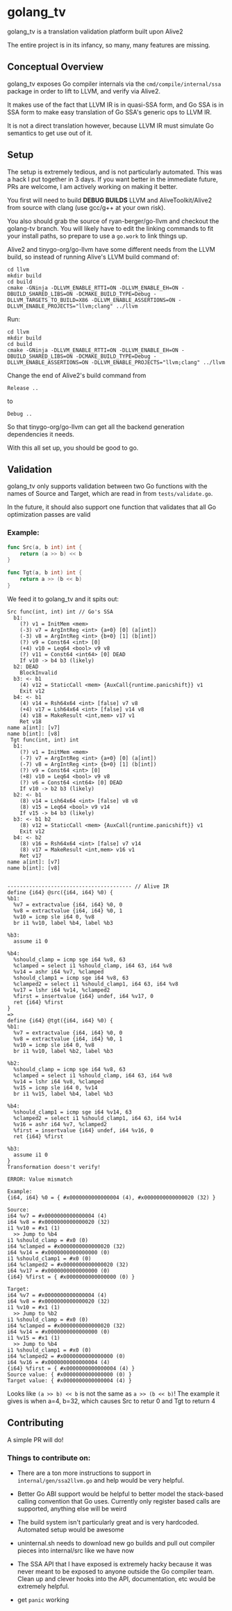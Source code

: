# golang_tv

golang_tv is a translation validation platform built upon Alive2

The entire project is in its infancy, so many, many features are missing.

## Conceptual Overview

golang_tv exposes Go compiler internals via the `cmd/compile/internal/ssa`
package in order to lift to LLVM, and verify via Alive2.

It makes use of the fact that LLVM IR is in quasi-SSA form, and Go SSA is in SSA form
to make easy translation of Go SSA's generic ops to LLVM IR.

It is not a direct translation however, because LLVM IR must simulate
Go semantics to get use out of it.

## Setup

The setup is extremely tedious, and is not particularly automated. This was a hack I put together in 3 days.
If you want better in the immediate future, PRs are welcome, I am actively working on making it better.

You first will need to build **DEBUG BUILDS** LLVM and AliveToolkit/Alive2 from source with clang (use gcc/g++ at your own risk). 

You also should grab the source of ryan-berger/go-llvm and checkout the golang-tv branch.
You will likely have to edit the linking commands to fit your install paths, so prepare to use a `go.work`
to link things up.

Alive2 and tinygo-org/go-llvm have some different needs from the LLVM build,
so instead of running Alive's LLVM build command of:
```
cd llvm
mkdir build
cd build
cmake -GNinja -DLLVM_ENABLE_RTTI=ON -DLLVM_ENABLE_EH=ON -DBUILD_SHARED_LIBS=ON -DCMAKE_BUILD_TYPE=Debug -DLLVM_TARGETS_TO_BUILD=X86 -DLLVM_ENABLE_ASSERTIONS=ON -DLLVM_ENABLE_PROJECTS="llvm;clang" ../llvm
```

Run:
```
cd llvm
mkdir build
cd build
cmake -GNinja -DLLVM_ENABLE_RTTI=ON -DLLVM_ENABLE_EH=ON -DBUILD_SHARED_LIBS=ON -DCMAKE_BUILD_TYPE=Debug -DLLVM_ENABLE_ASSERTIONS=ON -DLLVM_ENABLE_PROJECTS="llvm;clang" ../llvm
```

Change the end of Alive2's build command from 

```
Release ..
```

to 
```
Debug ..
```

So that tinygo-org/go-llvm can get all the backend generation dependencies it needs.

With this all set up, you should be good to go.

## Validation

golang_tv only supports validation between two Go functions with the names of
Source and Target, which are read in from `tests/validate.go`.

In the future, it should also support one function that validates 
that all Go optimization passes are valid

### Example:
```go
func Src(a, b int) int {
	return (a >> b) << b
}

func Tgt(a, b int) int {
	return a >> (b << b)
}
```

We feed it to golang_tv and it spits out:
```
Src func(int, int) int // Go's SSA
  b1:
    (?) v1 = InitMem <mem>
    (-3) v7 = ArgIntReg <int> {a+0} [0] (a[int])
    (-3) v8 = ArgIntReg <int> {b+0} [1] (b[int])
    (?) v9 = Const64 <int> [0]
    (+4) v10 = Leq64 <bool> v9 v8
    (?) v11 = Const64 <int64> [0] DEAD
    If v10 -> b4 b3 (likely)
  b2: DEAD
    BlockInvalid
  b3: <- b1
    (4) v12 = StaticCall <mem> {AuxCall{runtime.panicshift}} v1
    Exit v12
  b4: <- b1
    (4) v14 = Rsh64x64 <int> [false] v7 v8
    (+4) v17 = Lsh64x64 <int> [false] v14 v8
    (4) v18 = MakeResult <int,mem> v17 v1
    Ret v18
name a[int]: [v7]
name b[int]: [v8]
 Tgt func(int, int) int
  b1:
    (?) v1 = InitMem <mem>
    (-7) v7 = ArgIntReg <int> {a+0} [0] (a[int])
    (-7) v8 = ArgIntReg <int> {b+0} [1] (b[int])
    (?) v9 = Const64 <int> [0]
    (+8) v10 = Leq64 <bool> v9 v8
    (?) v6 = Const64 <int64> [0] DEAD
    If v10 -> b2 b3 (likely)
  b2: <- b1
    (8) v14 = Lsh64x64 <int> [false] v8 v8
    (8) v15 = Leq64 <bool> v9 v14
    If v15 -> b4 b3 (likely)
  b3: <- b1 b2
    (8) v12 = StaticCall <mem> {AuxCall{runtime.panicshift}} v1
    Exit v12
  b4: <- b2
    (8) v16 = Rsh64x64 <int> [false] v7 v14
    (8) v17 = MakeResult <int,mem> v16 v1
    Ret v17
name a[int]: [v7]
name b[int]: [v8]


---------------------------------------- // Alive IR
define {i64} @src({i64, i64} %0) {
%b1:
  %v7 = extractvalue {i64, i64} %0, 0
  %v8 = extractvalue {i64, i64} %0, 1
  %v10 = icmp sle i64 0, %v8
  br i1 %v10, label %b4, label %b3

%b3:
  assume i1 0

%b4:
  %should_clamp = icmp sge i64 %v8, 63
  %clamped = select i1 %should_clamp, i64 63, i64 %v8
  %v14 = ashr i64 %v7, %clamped
  %should_clamp1 = icmp sge i64 %v8, 63
  %clamped2 = select i1 %should_clamp1, i64 63, i64 %v8
  %v17 = lshr i64 %v14, %clamped2
  %first = insertvalue {i64} undef, i64 %v17, 0
  ret {i64} %first
}
=>
define {i64} @tgt({i64, i64} %0) {
%b1:
  %v7 = extractvalue {i64, i64} %0, 0
  %v8 = extractvalue {i64, i64} %0, 1
  %v10 = icmp sle i64 0, %v8
  br i1 %v10, label %b2, label %b3

%b2:
  %should_clamp = icmp sge i64 %v8, 63
  %clamped = select i1 %should_clamp, i64 63, i64 %v8
  %v14 = lshr i64 %v8, %clamped
  %v15 = icmp sle i64 0, %v14
  br i1 %v15, label %b4, label %b3

%b4:
  %should_clamp1 = icmp sge i64 %v14, 63
  %clamped2 = select i1 %should_clamp1, i64 63, i64 %v14
  %v16 = ashr i64 %v7, %clamped2
  %first = insertvalue {i64} undef, i64 %v16, 0
  ret {i64} %first

%b3:
  assume i1 0
}
Transformation doesn't verify!

ERROR: Value mismatch

Example:
{i64, i64} %0 = { #x0000000000000004 (4), #x0000000000000020 (32) }

Source:
i64 %v7 = #x0000000000000004 (4)
i64 %v8 = #x0000000000000020 (32)
i1 %v10 = #x1 (1)
  >> Jump to %b4
i1 %should_clamp = #x0 (0)
i64 %clamped = #x0000000000000020 (32)
i64 %v14 = #x0000000000000000 (0)
i1 %should_clamp1 = #x0 (0)
i64 %clamped2 = #x0000000000000020 (32)
i64 %v17 = #x0000000000000000 (0)
{i64} %first = { #x0000000000000000 (0) }

Target:
i64 %v7 = #x0000000000000004 (4)
i64 %v8 = #x0000000000000020 (32)
i1 %v10 = #x1 (1)
  >> Jump to %b2
i1 %should_clamp = #x0 (0)
i64 %clamped = #x0000000000000020 (32)
i64 %v14 = #x0000000000000000 (0)
i1 %v15 = #x1 (1)
  >> Jump to %b4
i1 %should_clamp1 = #x0 (0)
i64 %clamped2 = #x0000000000000000 (0)
i64 %v16 = #x0000000000000004 (4)
{i64} %first = { #x0000000000000004 (4) }
Source value: { #x0000000000000000 (0) }
Target value: { #x0000000000000004 (4) }
```
Looks like `(a >> b) << b` is not the same as `a >> (b << b)`! The example it gives is when a=4, b=32, which causes Src to retur 0 and Tgt to return 4

## Contributing

A simple PR will do!

### Things to contribute on:
- There are a ton more instructions to support in `internal/gen/ssa2llvm.go`
and help would be very helpful.

- Better Go ABI support would be helpful to better model the stack-based calling convention
that Go uses. Currently only register based calls are supported, anything else will be weird 

- The build system isn't particularly great and is very hardcoded. Automated setup would be awesome

- uninternal.sh needs to download new go builds and pull out compiler pieces
into internal/src like we have now

- The SSA API that I have exposed is extremely hacky because it was never meant to
be exposed to anyone outside the Go compiler team. Clean up and clever hooks into the API,
documentation, etc would be extremely helpful.

- get `panic` working
